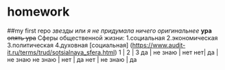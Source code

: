# homework
##my first repo *звезды* или _я не придумала ничего оригинальнее_
__ура__
~~опять ура~~
              Сферы общественной жизни:
 1.социальная
 2.экономическая
 3.политическая
 4.духовная 
[социальная] (https://www.audit-it.ru/terms/trud/sotsialnaya_sfera.html)
 [](https://www.google.com/search?q=%D0%B4%D1%80%D1%83%D0%B7%D1%8C%D1%8F+%D1%81%D0%B5%D1%80%D0%B8%D0%B0%D0%BB&source=lnms&tbm=isch&sa=X&ved=2ahUKEwiMuuX285zmAhXFo4sKHbKEC0sQ_AUoAnoECA0QBA&biw=1536&bih=706#imgrc=xvK1nxniOSJSrM:)
 1 | 2 | 3
 да | не знаю | нет
 нет| да | не знаю
 не знаю | нет | да
 нет | не знаю | да
